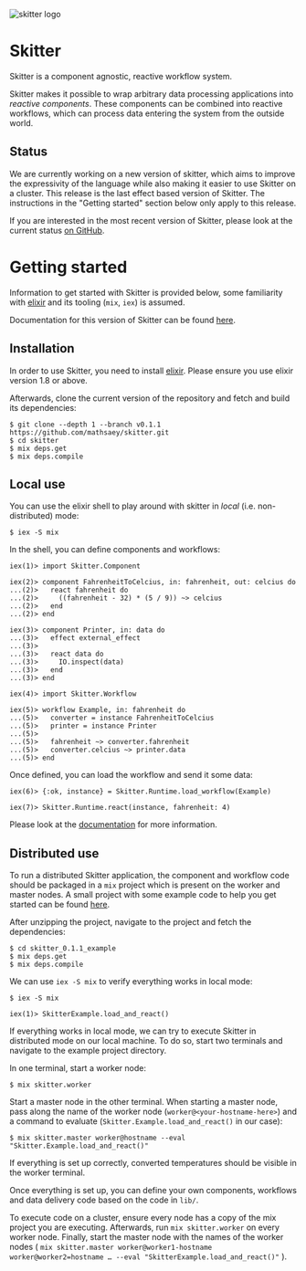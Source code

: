 ![skitter logo](https://raw.githubusercontent.com/mathsaey/skitter/develop/assets/logo.png)

# Skitter

Skitter is a component agnostic, reactive workflow system.

Skitter makes it possible to wrap arbitrary data processing applications into
_reactive components_.
These components can be combined into reactive workflows, which can process
data entering the system from the outside world.

## Status

We are currently working on a new version of skitter, which aims to improve the
expressivity of the language while also making it easier to use Skitter on a
cluster.
This release is the last effect based version of Skitter.
The instructions in the "Getting started" section below only apply to this
release.

If you are interested in the most recent version of Skitter, please look at the
current status [on GitHub](https://github.com/mathsaey/skitter).

# Getting started

Information to get started with Skitter is provided below, some familiarity
with [elixir](https://elixir-lang.org/) and its tooling (`mix`, `iex`) is
assumed.

Documentation for this version of Skitter can be found
[here](https://soft.vub.ac.be/~mathsaey/skitter/docs/v0.1.1/).

## Installation

In order to use Skitter, you need to install
[elixir](https://elixir-lang.org/install.html).
Please ensure you use elixir version 1.8 or above.

Afterwards, clone the current version of the repository and fetch and build its
dependencies:

```
$ git clone --depth 1 --branch v0.1.1 https://github.com/mathsaey/skitter.git
$ cd skitter
$ mix deps.get
$ mix deps.compile
```

## Local use

You can use the elixir shell to play around with skitter in _local_ (i.e.
non-distributed) mode:

```
$ iex -S mix
```

In the shell, you can define components and workflows:

```
iex(1)> import Skitter.Component

iex(2)> component FahrenheitToCelcius, in: fahrenheit, out: celcius do
...(2)>   react fahrenheit do
...(2)>     ((fahrenheit - 32) * (5 / 9)) ~> celcius
...(2)>   end
...(2)> end

iex(3)> component Printer, in: data do
...(3)>   effect external_effect
...(3)>
...(3)>   react data do
...(3)>     IO.inspect(data)
...(3)>   end
...(3)> end

iex(4)> import Skitter.Workflow

iex(5)> workflow Example, in: fahrenheit do
...(5)>   converter = instance FahrenheitToCelcius
...(5)>   printer = instance Printer
...(5)>
...(5)>   fahrenheit ~> converter.fahrenheit
...(5)>   converter.celcius ~> printer.data
...(5)> end
```

Once defined, you can load the workflow and send it some data:

```
iex(6)> {:ok, instance} = Skitter.Runtime.load_workflow(Example)

iex(7)> Skitter.Runtime.react(instance, fahrenheit: 4)
```

Please look at the
[documentation](https://soft.vub.ac.be/~mathsaey/skitter/docs/v0.1.1/)
for more information.

## Distributed use

To run a distributed Skitter application, the component and workflow code should
be packaged in a `mix` project which is present on the worker and master nodes.
A small project with some example code to help you get started can be found 
[here](https://soft.vub.ac.be/~mathsaey/skitter/skitter_0.1.1_example.zip).

After unzipping the project, navigate to the project and fetch the dependencies:

```
$ cd skitter_0.1.1_example
$ mix deps.get
$ mix deps.compile
```

We can use `iex -S mix` to verify everything works in local mode:

```
$ iex -S mix

iex(1)> SkitterExample.load_and_react()
```

If everything works in local mode, we can try to execute Skitter in distributed
mode on our local machine. To do so, start two terminals and navigate to the
example project directory.

In one terminal, start a worker node:

```
$ mix skitter.worker
```

Start a master node in the other terminal. When starting a master node, pass
along the name of the worker node (`worker@<your-hostname-here>`) and a command
to evaluate (`Skitter.Example.load_and_react()` in our case):

```
$ mix skitter.master worker@hostname --eval "Skitter.Example.load_and_react()"
```

If everything is set up correctly, converted temperatures should be visible in
the worker terminal.

Once everything is set up, you can define your own components, workflows and
data delivery code based on the code in `lib/`.

To execute code on a cluster, ensure every node has a copy of the mix project
you are executing. Afterwards, run `mix skitter.worker` on every worker node.
Finally, start the master node with the names of the worker nodes (
`mix skitter.master worker@worker1-hostname worker@worker2=hostname … --eval "SkitterExample.load_and_react()"`
).
